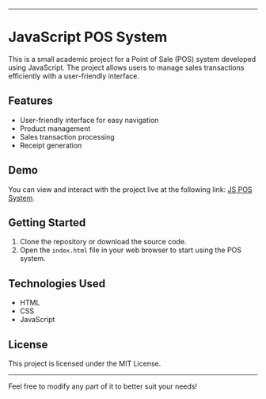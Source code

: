 

---

# JavaScript POS System

This is a small academic project for a Point of Sale (POS) system developed using JavaScript. The project allows users to manage sales transactions efficiently with a user-friendly interface.

## Features

- User-friendly interface for easy navigation
- Product management
- Sales transaction processing
- Receipt generation

## Demo

You can view and interact with the project live at the following link: [JS POS System](https://mahendra-narada.github.io/Java-Script-POS-System/).

## Getting Started

1. Clone the repository or download the source code.
2. Open the `index.html` file in your web browser to start using the POS system.

## Technologies Used

- HTML
- CSS
- JavaScript

## License

This project is licensed under the MIT License.

---

Feel free to modify any part of it to better suit your needs!
